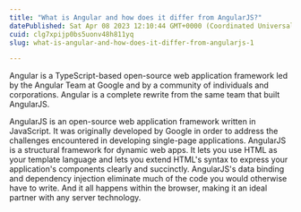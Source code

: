 ```yaml
---
title: "What is Angular and how does it differ from AngularJS?"
datePublished: Sat Apr 08 2023 12:10:44 GMT+0000 (Coordinated Universal Time)
cuid: clg7xpijp0bs5uonv48h811yq
slug: what-is-angular-and-how-does-it-differ-from-angularjs-1

---
```


Angular is a TypeScript-based open-source web application framework led by the Angular Team at Google and by a community of individuals and corporations. Angular is a complete rewrite from the same team that built AngularJS.

AngularJS is an open-source web application framework written in JavaScript. It was originally developed by Google in order to address the challenges encountered in developing single-page applications. AngularJS is a structural framework for dynamic web apps. It lets you use HTML as your template language and lets you extend HTML's syntax to express your application's components clearly and succinctly. AngularJS's data binding and dependency injection eliminate much of the code you would otherwise have to write. And it all happens within the browser, making it an ideal partner with any server technology.